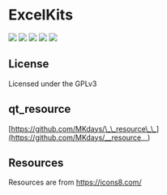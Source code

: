 # ExcelKits
[![](https://img.shields.io/badge/License-GPLv3-red?style=flat-square)](LICENSE.txt)
[![](https://img.shields.io/badge/qt__resource-__resource\_\_-green?style=flat-square)](https://github.com/MKdays/__resource__)
[![](https://img.shields.io/badge/Resources-icons8-blue?style=flat-square)](https://icons8.com/)
[![](https://img.shields.io/github/v/release/MKdays/ExcelKits?label=Download&logo=github&style=flat-square)](https://github.com/Mkdays/ExcelKits/releases/latest/download/app.zip)
[![](https://img.shields.io/github/release-date/MKDays/ExcelKits?label=Release&style=social&logo=github)](https://github.com/Mkdays/ExcelKits/releases/latest/download/app.zip)

## License

Licensed under the GPLv3

## qt_resource
[https://github.com/MKdays/\_\_resource\_\_](https://github.com/MKdays/__resource__)

## Resources
Resources are from https://icons8.com/
